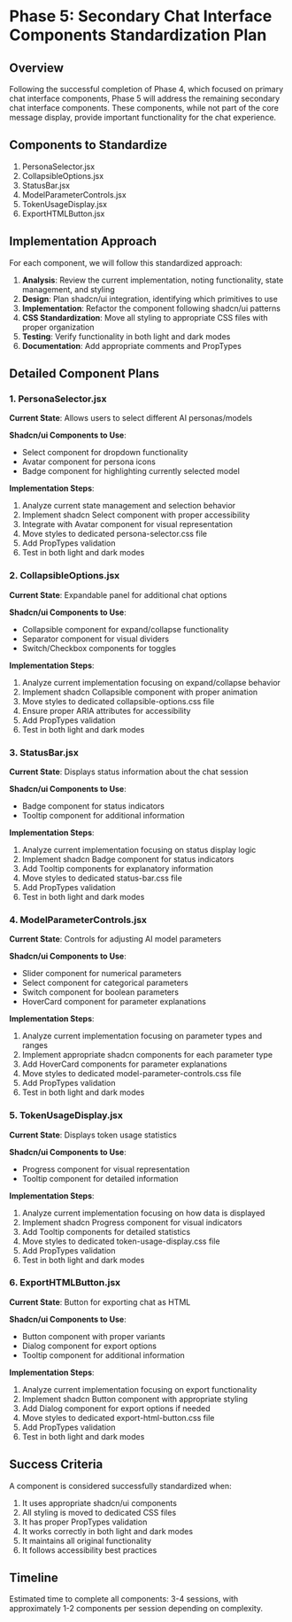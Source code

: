# Phase 5: Secondary Chat Interface Components Standardization Plan

## Overview

Following the successful completion of Phase 4, which focused on primary chat interface components, Phase 5 will address the remaining secondary chat interface components. These components, while not part of the core message display, provide important functionality for the chat experience.

## Components to Standardize

1. PersonaSelector.jsx
2. CollapsibleOptions.jsx
3. StatusBar.jsx
4. ModelParameterControls.jsx
5. TokenUsageDisplay.jsx
6. ExportHTMLButton.jsx

## Implementation Approach

For each component, we will follow this standardized approach:

1. **Analysis**: Review the current implementation, noting functionality, state management, and styling
2. **Design**: Plan shadcn/ui integration, identifying which primitives to use
3. **Implementation**: Refactor the component following shadcn/ui patterns
4. **CSS Standardization**: Move all styling to appropriate CSS files with proper organization
5. **Testing**: Verify functionality in both light and dark modes
6. **Documentation**: Add appropriate comments and PropTypes

## Detailed Component Plans

### 1. PersonaSelector.jsx

**Current State**: Allows users to select different AI personas/models

**Shadcn/ui Components to Use**:
- Select component for dropdown functionality
- Avatar component for persona icons
- Badge component for highlighting currently selected model

**Implementation Steps**:
1. Analyze current state management and selection behavior
2. Implement shadcn Select component with proper accessibility
3. Integrate with Avatar component for visual representation
4. Move styles to dedicated persona-selector.css file
5. Add PropTypes validation
6. Test in both light and dark modes

### 2. CollapsibleOptions.jsx

**Current State**: Expandable panel for additional chat options

**Shadcn/ui Components to Use**:
- Collapsible component for expand/collapse functionality
- Separator component for visual dividers
- Switch/Checkbox components for toggles

**Implementation Steps**:
1. Analyze current implementation focusing on expand/collapse behavior
2. Implement shadcn Collapsible component with proper animation
3. Move styles to dedicated collapsible-options.css file
4. Ensure proper ARIA attributes for accessibility
5. Add PropTypes validation
6. Test in both light and dark modes

### 3. StatusBar.jsx

**Current State**: Displays status information about the chat session

**Shadcn/ui Components to Use**:
- Badge component for status indicators
- Tooltip component for additional information

**Implementation Steps**:
1. Analyze current implementation focusing on status display logic
2. Implement shadcn Badge component for status indicators
3. Add Tooltip components for explanatory information
4. Move styles to dedicated status-bar.css file
5. Add PropTypes validation
6. Test in both light and dark modes

### 4. ModelParameterControls.jsx

**Current State**: Controls for adjusting AI model parameters

**Shadcn/ui Components to Use**:
- Slider component for numerical parameters
- Select component for categorical parameters
- Switch component for boolean parameters
- HoverCard component for parameter explanations

**Implementation Steps**:
1. Analyze current implementation focusing on parameter types and ranges
2. Implement appropriate shadcn components for each parameter type
3. Add HoverCard components for parameter explanations
4. Move styles to dedicated model-parameter-controls.css file
5. Add PropTypes validation
6. Test in both light and dark modes

### 5. TokenUsageDisplay.jsx

**Current State**: Displays token usage statistics

**Shadcn/ui Components to Use**:
- Progress component for visual representation
- Tooltip component for detailed information

**Implementation Steps**:
1. Analyze current implementation focusing on how data is displayed
2. Implement shadcn Progress component for visual indicators
3. Add Tooltip components for detailed statistics
4. Move styles to dedicated token-usage-display.css file
5. Add PropTypes validation
6. Test in both light and dark modes

### 6. ExportHTMLButton.jsx

**Current State**: Button for exporting chat as HTML

**Shadcn/ui Components to Use**:
- Button component with proper variants
- Dialog component for export options
- Tooltip component for additional information

**Implementation Steps**:
1. Analyze current implementation focusing on export functionality
2. Implement shadcn Button component with appropriate styling
3. Add Dialog component for export options if needed
4. Move styles to dedicated export-html-button.css file
5. Add PropTypes validation
6. Test in both light and dark modes

## Success Criteria

A component is considered successfully standardized when:

1. It uses appropriate shadcn/ui components
2. All styling is moved to dedicated CSS files
3. It has proper PropTypes validation
4. It works correctly in both light and dark modes
5. It maintains all original functionality
6. It follows accessibility best practices

## Timeline

Estimated time to complete all components: 3-4 sessions, with approximately 1-2 components per session depending on complexity.